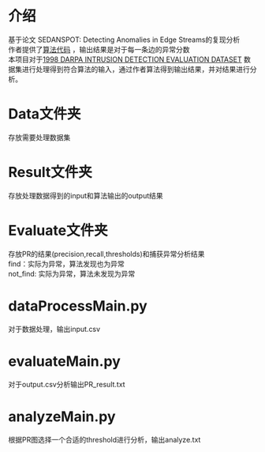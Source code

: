 # 介绍
基于论文 SEDANSPOT: Detecting Anomalies in Edge Streams的复现分析  
作者提供了[算法代码](https://github.com/dhivyaeswaran/sedanspot) ，输出结果是对于每一条边的异常分数  
本项目对于[1998 DARPA INTRUSION DETECTION EVALUATION DATASET](http://www.ll.mit.edu/r-d/datasets/1998-darpa-intrusion-detection-evaluation-dataset) 
数据集进行处理得到符合算法的输入，通过作者算法得到输出结果，并对结果进行分析。

# Data文件夹
存放需要处理数据集
# Result文件夹
存放处理数据得到的input和算法输出的output结果
# Evaluate文件夹
存放PR的结果(precision,recall,thresholds)和捕获异常分析结果  
find：实际为异常，算法发现也为异常  
not_find: 实际为异常，算法未发现为异常
# dataProcessMain.py
对于数据处理，输出input.csv
# evaluateMain.py
对于output.csv分析输出PR_result.txt
# analyzeMain.py
根据PR图选择一个合适的threshold进行分析，输出analyze.txt
